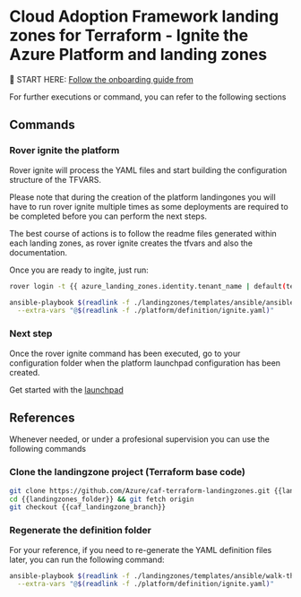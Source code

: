 # Cloud Adoption Framework landing zones for Terraform - Ignite the Azure Platform and landing zones


:rocket: START HERE: [Follow the onboarding guide from](https://aztfmod.github.io/documentation/docs/enterprise-scale/landingzones/platform/org-setup)


For further executions or command, you can refer to the following sections

## Commands

### Rover ignite the platform

Rover ignite will  process the YAML files and start building the configuration structure of the TFVARS. 

Please note that during the creation of the platform landingones you will have to run rover ignite multiple times as some deployments are required to be completed before you can perform the next steps. 

The best course of actions is to follow the readme files generated within each landing zones, as rover ignite creates the tfvars and also the documentation.

Once you are ready to ingite, just run:

```bash
rover login -t {{ azure_landing_zones.identity.tenant_name | default(tenant_name)}} -s {{subscription_id.stdout}}

ansible-playbook $(readlink -f ./landingzones/templates/ansible/ansible.yaml) \
  --extra-vars "@$(readlink -f ./platform/definition/ignite.yaml)"

```

### Next step

Once the rover ignite command has been executed, go to your configuration folder when the platform launchpad configuration has been created.

Get started with the [launchpad]({{destination_path}}/{{topologies.launchpad.relative_destination_folder}})



## References

Whenever needed, or under a profesional supervision you can use the following commands

### Clone the landingzone project (Terraform base code)

```bash
git clone https://github.com/Azure/caf-terraform-landingzones.git {{landingzones_folder}}
cd {{landingzones_folder}} && git fetch origin
git checkout {{caf_landingzone_branch}}

```

### Regenerate the definition folder

For your reference, if you need to re-generate the YAML definition files later, you can run the following command: 

```bash
ansible-playbook $(readlink -f ./landingzones/templates/ansible/walk-through-single.yaml) \
  --extra-vars "@$(readlink -f ./platform/definition/ignite.yaml)"

```